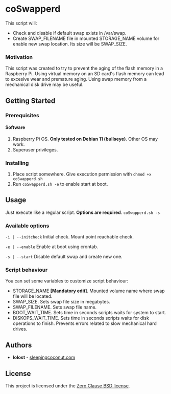 
# coSwapperd
This script will:
 - Check and disable if default swap exists in /var/swap.
 - Create SWAP_FILENAME file in mounted STORAGE_NAME volume for enable new swap location. Its size will be SWAP_SIZE.

### Motivation
This script was created to try to prevent the aging of the flash memory in a Raspberry Pi. Using virtual memory on an SD card's flash memory can lead to excesive wear and premature aging. Using swap memory from a mechanical disk drive may be useful.

## Getting Started
### Prerequisites
#### Software
1. Raspberry Pi OS. **Only tested on Debian 11 (bullseye)**. Other OS may work.
2. Superuser privileges.

### Installing
1. Place script somewhere. 
Give execution permission with ```chmod +x coSwapperd.sh```
2. Run ```coSwapperd.sh -e``` to enable start at boot.

## Usage
Just execute like a regular script. **Options are required**.
 ```coSwapperd.sh -s```

### Available options
```-i | --initcheck``` Initial check. Mount point reachable check.

```-e | --enable``` Enable at boot using crontab.

```-s | --start``` Disable default swap and create new one.

### Script behaviour
You can set some variables to customize script behaviour:
 - STORAGE_NAME **[Mandatory edit]**. Mounted volume name where swap file will be located.
 - SWAP_SIZE. Sets swap file size in megabytes.
 - SWAP_FILENAME. Sets swap file name.
 - BOOT_WAIT_TIME. Sets time in seconds scripts waits for system to start.
 - DISKOPS_WAIT_TIME. Sets time in seconds scripts waits for disk operations to finish. Prevents errors related to slow mechanical hard drives.

## Authors
* **lolost** - [sleepingcoconut.com](https://sleepingcoconut.com/)

## License
This project is licensed under the [Zero Clause BSD license](https://opensource.org/licenses/0BSD).